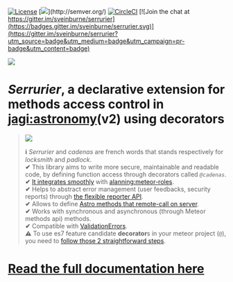 [![License](https://img.shields.io/github/license/mashape/apistatus.svg)](https://raw.githubusercontent.com/sveinburne/serrurier/master/LICENSE)
[![](https://img.shields.io/badge/versioning%20rules-semver-blue.svg?)](http://semver.org/)
[![CircleCI](https://circleci.com/gh/sveinburne/serrurier/tree/master.svg?style=shield)](https://circleci.com/gh/sveinburne/serrurier/tree/master)
[![Join the chat at https://gitter.im/sveinburne/serrurier](https://badges.gitter.im/sveinburne/serrurier.svg)](https://gitter.im/sveinburne/serrurier?utm_source=badge&utm_medium=badge&utm_campaign=pr-badge&utm_content=badge)  

[![](https://cdn.rawgit.com/sveinburne/serrurier/master/img/serrurier-raw.svg)](https://github.com/sveinburne/serrurier#head)

# *Serrurier*, a declarative extension for methods access control in [jagi:astronomy](http://jagi.github.io/meteor-astronomy/)(v2) using decorators

> ![](https://rawgit.com/sveinburne/serrurier/master/img/decorator-raw.svg)
> 
> **ℹ** *Serrurier* and *cadenas* are french words that stands respectively for *locksmith* and *padlock*.  
> **✔** This library aims to write more secure, maintainable and readable code, by defining function access through decorators called *`@cadenas`*.  
> **✔** [It integrates smoothly](https://github.com/sveinburne/serrurier#alanning-meteor-roles) with [alanning:meteor-roles](https://github.com/alanning/meteor-roles).  
> **✔** Helps to abstract error management (user feedbacks, security reports) through [the flexible reporter API](https://github.com/sveinburne/serrurier#reporters).  
> **✔** Allows to define [Astro methods that remote-call on server](https://github.com/sveinburne/serrurier#server).  
> **✔** Works with synchronous and asynchronous (through Meteor methods api) methods.  
> **✔** Compatible with [ValidationErrors](https://atmospherejs.com/mdg/validation-error#validationerror).  
> **⚠** To use es7 feature candidate **decorator**s in your meteor project (`@`), you need to [follow those 2 straightforward steps](https://github.com/sveinburne/serrurier#decorators).  


# [**Read the full documentation here**](https://github.com/sveinburne/serrurier#head)